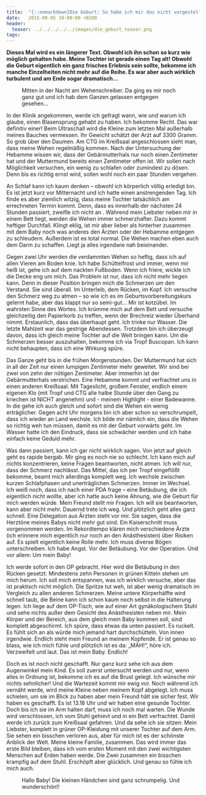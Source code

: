 ```yaml
---
title:  "{::nomarkdown}Die Geburt: So habe ich mir das nicht vorgestellt...{:/}"
date:   2015-08-05 10:00:00 +0200
header:
  teaser: ../../../../../images/die_geburt_teaser.png
tags:
---
```

**Dieses Mal wird es ein längerer Text. Obwohl ich ihn schon so kurz wie möglich gehalten habe. Meine Tochter ist gerade einen Tag alt! Obwohl die Geburt eigentlich ein ganz frisches Erlebnis sein sollte, bekomme ich manche Einzelheiten nicht mehr auf die Reihe. Es war aber auch wirklich turbulent und am Ende sogar dramatisch...**

<figure>
  <img src="../../../../../images/die_geburt.jpg" alt="">
  <figcaption>Mitten in der Nacht am Wehenschreiber. Da ging es mir noch ganz gut und ich hab dem Ganzen gelassen entgegen gesehen...</figcaption>
</figure>

In der Klinik angekommen, werde ich gefragt wann, wie und warum ich glaube, einen Blasensprung gehabt zu haben. Ich bekomme Recht. Das war definitiv einer! Beim Ultraschall wird die Kleine zum letzten Mal außerhalb meines Bauches vermessen. Ihr Gewicht schätzt der Arzt auf 3300 Gramm. So grob über den Daumen. Am CTG im Kreißsaal angeschlossen sieht man, dass meine Wehen regelmäßig kommen. Nach der Untersuchung der Hebamme wissen wir, dass der Gebärmutterhals nur noch einen Zentimeter hat und der Muttermund bereits einen Zentimeter offen ist. Wir sollen nach Möglichkeit versuchen, ein wenig zu schlafen oder zumindest zu dösen. Denn bis es richtig ernst wird, sollen wohl noch ein paar Stunden vergehen.

An Schlaf kann ich kaum denken – obwohl ich körperlich völlig erledigt bin. Es ist jetzt kurz vor Mitternacht und ich hatte einen anstrengenden Tag. Ich finde es aber ziemlich witzig, dass meine Tochter tatsächlich am errechneten Termin kommt. Denn, dass es innerhalb der nächsten 24 Stunden passiert, zweifle ich nicht an . Während mein Liebster neben mir in einem Bett liegt, werden die Wehen immer schmerzhafter. Dazu kommt heftiger Durchfall. Klingt eklig, ist mir aber lieber als hinterher zusammen mit dem Baby noch was anderes den Ärzten oder der Hebamme entgegen zu schleudern. Außerdem ist es total normal. Die Wehen machen eben auch dem Darm zu schaffen. Liegt ja alles irgendwie nah beieinander.

Gegen zwei Uhr werden die verdammten Wehen so heftig, dass ich auf allen Vieren am Boden knie. Ich habe Schüttelfrost und immer, wenn mir heiß ist, gehe ich auf dem nackten Fußboden. Wenn ich friere, wickle ich die Decke eng um mich. Das Problem ist nur, dass ich nicht mehr liegen kann. Denn in dieser Position bringen mich die Schmerzen um den Verstand. Sie sind überall. Im Unterleib, dem Rücken, im Kopf. Ich versuche den Schmerz weg zu atmen – so wie ich es im Geburtsvorbereitungskurs gelernt habe, aber das klappt nur so semi-gut... Mir ist kotzübel. Im wahrsten Sinne des Wortes. Ich krümme mich auf dem Bett und versuche gleichzeitig den Papierkorb zu treffen, wenn der Brechreiz wieder Überhand nimmt. Erstaunlich, dass das überhaupt geht. Ich trinke nur Wasser. Die letzte Mahlzeit war das gestrige Abendessen. Trotzdem bin ich überzeugt davon, dass ich gleich meine Tochter auf die Welt bringen kann. Um die Schmerzen besser auszuhalten, bekomme ich via Tropf Buscopan. Ich kann nicht behaupten, dass ich eine Wirkung spüre.

Das Ganze geht bis in die frühen Morgenstunden. Der Muttermund hat sich in all der Zeit nur einen lumpigen Zentimeter mehr geweitet. Wir sind bei zwei von zehn der nötigen Zentimeter. Aber immerhin ist der Gebärmutterhals verstrichen. Eine Hebamme kommt und verfrachtet uns in einen anderen Kreißsaal. Mit Tageslicht, großem Fenster, endlich einem eigenen Klo (mit Tropf und CTG alle halbe Stunde über den Gang zu kriechen ist NICHT angenehm) und - meinem Highlight - einer Badewanne. In die gehe ich auch gleich und sofort sind die Wehen ein wenig erträglicher. Gegen acht Uhr morgens bin ich aber schon so verschrumpelt, dass ich wieder an Land wechsle. Ich bilde mir nämlich ein, dass die Wehen so richtig weh tun müssen, damit es mit der Geburt vorwärts geht. Im Wasser hatte ich den Eindruck, dass sie schwächer werden und ich habe einfach keine Geduld mehr.

Was dann passiert, kann ich gar nicht wirklich sagen. Von jetzt auf gleich geht es rapide bergab. Mir ging es noch nie so schlecht. Ich kann mich auf nichts konzentrieren, keine Fragen beantworten, nicht atmen. Ich will nur, dass der Schmerz nachlässt. Das Mittel, das ich per Tropf eingeflößt bekomme, beamt mich allerdings komplett weg. Ich wechsle zwischen kurzen Schlafphasen und unerträglichen Schmerzen. Immer im Wechsel. Ich weiß noch, dass ich nach einer PDA frage – eine Betäubung, die ich eigentlich nicht wollte, aber ich hatte auch keine Ahnung, wie die Geburt für mich werden würde. Mein Freund stellt mir Fragen. Ich will sie beantworten, kann aber nicht mehr. Dauernd trete ich weg. Und plötzlich geht alles ganz schnell. Eine Delegation aus Ärzten steht vor mir. Sie sagen, dass die Herztöne meines Babys nicht mehr gut sind. Ein Kaiserschnitt muss vorgenommen werden. Im Rekordtempo klären mich verschiedene Ärzte (ich erinnere mich eigentlich nur noch an den Anästhesisten) über Risiken auf. Es spielt eigentlich keine Rolle mehr. Ich muss diverse Bögen unterschreiben. Ich habe Angst. Vor der Betäubung. Vor der Operation. Und vor allem: Um mein Baby!

Ich werde sofort in den OP gebracht. Hier wird die Betäubung in den Rücken gesetzt. Mindestens zehn Personen in grünen Kitteln stehen um mich herum. Ich soll mich entspannen, was ich wirklich versuche, aber das ist praktisch nicht möglich. Die Spritze tut weh, ist aber wenig dramatisch im Vergleich zu allen anderen Schmerzen. Meine untere Körperhälfte wird schnell taub, die Beine kann ich schon kaum noch selbst in die Halterung legen. Ich liege auf dem OP-Tisch, wie auf einer Art gynäkologischem Stuhl und sehe nichts außer dem Gesicht des Anästhesisten neben mir. Mein Körper und der Bereich, aus dem gleich mein Baby kommen soll, sind komplett abgeschirmt. Ich spüre, dass etwas da unten passiert. Es ruckelt. Es fühlt sich an als würde mich jemand hart durchschütteln. Von innen irgendwie. Endlich steht mein Freund an meinem Kopfende. Er ist genau so blass, wie ich mich fühle und plötzlich ist es da: „MÄH!“, höre ich. Verzweifelt und laut. Das ist mein Baby. Endlich!

Doch es ist noch nicht geschafft. Nur ganz kurz sehe ich aus dem Augenwinkel mein Kind. Es soll zuerst untersucht werden und nur, wenn alles in Ordnung ist, bekomme ich es auf die Brust gelegt. Ich wünsche mir nichts sehnlicher! Und die Wartezeit kommt mir ewig vor. Noch während ich vernäht werde, wird meine Kleine neben meinem Kopf abgelegt. Ich muss schielen, um sie im Blick zu haben aber mein Freund hält sie sicher fest. Wir haben es geschafft. Es ist 13.18 Uhr und wir haben eine gesunde Tochter. Doch bis ich sie im Arm halten darf, muss ich noch mal warten. Die Wunde wird verschlossen, ich vom Stuhl gehievt und in ein Bett verfrachtet. Damit werde ich zurück zum Kreißsaal gefahren. Und da sehe ich sie sitzen: Mein Liebster, komplett in grüner OP-Kleidung mit unserer Tochter auf dem Arm. Sie sehen ein bisschen verloren aus, aber für mich ist es der schönste Anblick der Welt. Meine kleine Familie, zusammen. Das wird immer das erste Bild bleiben, dass ich vom ersten Moment mit den zwei wichtigsten Menschen auf Erden haben werde. Die Zwei zusammen ein bisschen krampfig auf dem Stuhl. Erschöpft aber glücklich. Und genau so fühle ich mich auch.

<figure>
  <img src="../../../../../images/die_geburt_hand.jpg" alt="">
  <figcaption>Hallo Baby! Die kleinen Händchen sind ganz schrumpelig. Und wunderschön!!</figcaption>
</figure>